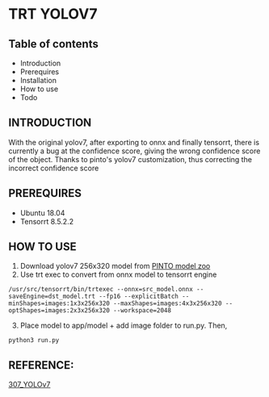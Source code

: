 # TRT YOLOV7
## Table of contents
- Introduction
- Prerequires
- Installation 
- How to use 
- Todo


## INTRODUCTION
With the original yolov7, after exporting to onnx and finally tensorrt, there is currently a bug at the confidence score, giving the wrong confidence score of the object. Thanks to pinto's yolov7 customization, thus correcting the incorrect confidence score


## PREREQUIRES
- Ubuntu 18.04
- Tensorrt 8.5.2.2


## HOW TO USE
1. Download yolov7 256x320 model from [PINTO model zoo](https://github.com/PINTO0309/PINTO_model_zoo/tree/main/307_YOLOv7)
2. Use trt exec to convert from onnx model to tensorrt engine
```
/usr/src/tensorrt/bin/trtexec --onnx=src_model.onnx --saveEngine=dst_model.trt --fp16 --explicitBatch --minShapes=images:1x3x256x320 --maxShapes=images:4x3x256x320 --optShapes=images:2x3x256x320 --workspace=2048
```
3. Place model to app/model + add image folder to run.py. Then,
```
python3 run.py
```

## REFERENCE:

[307_YOLOv7](https://github.com/PINTO0309/PINTO_model_zoo/tree/main/307_YOLOv7/demo)
